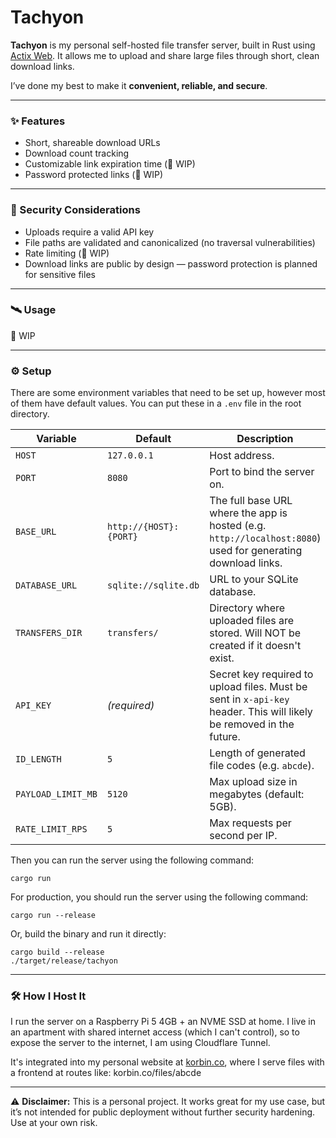 # Tachyon

**Tachyon** is my personal self-hosted file transfer server, built in Rust using [Actix Web](https://actix.rs/). It allows me to upload and share large files through short, clean download links.

I’ve done my best to make it **convenient, reliable, and secure**.

---

### ✨ Features

- Short, shareable download URLs
- Download count tracking
- Customizable link expiration time (🚧 WIP)
- Password protected links (🚧 WIP)

---

### 🔐 Security Considerations

- Uploads require a valid API key
- File paths are validated and canonicalized (no traversal vulnerabilities)
- Rate limiting (🚧 WIP)
- Download links are public by design — password protection is planned for sensitive files

---

### 🛰️ Usage

🚧 WIP

---

### ⚙️ Setup

There are some environment variables that need to be set up, however most of them have default values. You can put these in a `.env` file in the root directory.

| Variable           | Default             | Description |
|--------------------|---------------------|-------------|
| `HOST`             | `127.0.0.1`          | Host address. |
| `PORT`             | `8080`               | Port to bind the server on. |
| `BASE_URL`         | `http://{HOST}:{PORT}`        | The full base URL where the app is hosted (e.g. `http://localhost:8080`) used for generating download links. |
| `DATABASE_URL`     | `sqlite://sqlite.db` | URL to your SQLite database. |
| `TRANSFERS_DIR`    | `transfers/`         | Directory where uploaded files are stored. Will NOT be created if it doesn't exist. |
| `API_KEY`          | _(required)_         | Secret key required to upload files. Must be sent in `x-api-key` header. This will likely be removed in the future. |
| `ID_LENGTH`        | `5`                  | Length of generated file codes (e.g. `abcde`). |
| `PAYLOAD_LIMIT_MB` | `5120`               | Max upload size in megabytes (default: 5GB). |
| `RATE_LIMIT_RPS`   | `5`                  | Max requests per second per IP. |

Then you can run the server using the following command:

```
cargo run
```

For production, you should run the server using the following command:

```
cargo run --release
```

Or, build the binary and run it directly:

```
cargo build --release
./target/release/tachyon
```

---

### 🛠️ How I Host It

I run the server on a Raspberry Pi 5 4GB + an NVME SSD at home. I live in an apartment with shared internet access (which I can't control), so to expose the server to the internet, I am using Cloudflare Tunnel.

It's integrated into my personal website at [korbin.co](https://korbin.co), where I serve files with a frontend at routes like:
korbin.co/files/abcde

---

⚠️ **Disclaimer:** This is a personal project. It works great for my use case, but it’s not intended for public deployment without further security hardening. Use at your own risk.
